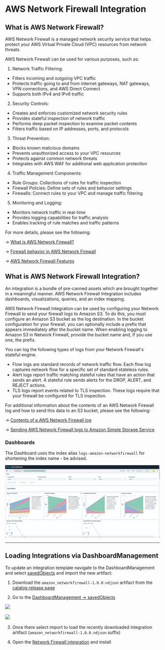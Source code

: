 # AWS Network Firewall Integration

## What is AWS Network Firewall?

AWS Network Firewall is a managed network security service that helps protect your AWS Virtual Private Cloud (VPC) resources from network threats.

AWS Network Firewall can be used for various purposes, such as:

1) Network Traffic Filtering:
- Filters incoming and outgoing VPC traffic
- Protects traffic going to and from internet gateways, NAT gateways, VPN connections, and AWS Direct Connect
- Supports both IPv4 and IPv6 traffic

2) Security Controls:
- Creates and enforces customized network security rules
- Provides stateful inspection of network traffic
- Performs deep packet inspection to examine packet contents
- Filters traffic based on IP addresses, ports, and protocols

3) Threat Prevention:
- Blocks known malicious domains
- Prevents unauthorized access to your VPC resources
- Protects against common network threats
- Integrates with AWS WAF for additional web application protection

4) Traffic Management Components:
- Rule Groups: Collections of rules for traffic inspection
- Firewall Policies: Define sets of rules and behavior settings
- Firewalls: Connect rules to your VPC and manage traffic filtering

5) Monitoring and Logging:
- Monitors network traffic in real-time
- Provides logging capabilities for traffic analysis
- Enables tracking of rule matches and traffic patterns

For more details, please see the following:

-> [What is AWS Network Firewall?](https://docs.aws.amazon.com/network-firewall/latest/developerguide/what-is-aws-network-firewall.html)

-> [Firewall behavior in AWS Network Firewall](https://docs.aws.amazon.com/network-firewall/latest/developerguide/firewall-behavior.html)

-> [AWS Network Firewall Features](https://aws.amazon.com/network-firewall/features/)

## What is AWS Network Firewall Integration?

An integration is a bundle of pre-canned assets which are brought together in a meaningful manner. AWS Network Firewall Integration includes dashboards, visualizations, queries, and an index mapping.

AWS Network Firewall Integration can be used by configuring your Network Firewall to send your firewall logs to Amazon S3. To do this, you must configure an Amazon S3 bucket as the log destination. In the bucket configuration for your firewall, you can optionally include a prefix that appears immediately after the bucket name. When enabling logging to Amazon S3 in Network Firewall, provide the bucket name and, if you use one, the prefix.

You can log the following types of logs from your Network Firewall's stateful engine.

- Flow logs are standard records of network traffic flow. Each flow log captures network flow for a specific set of standard stateless rules.
- Alert logs report traffic matching stateful rules that have an action that sends an alert. A stateful rule sends alerts for the DROP, ALERT, and REJECT actions.
- TLS logs report events related to TLS inspection. These logs require that your firewall be configured for TLS inspection.

For additional information about the contents of an AWS Network Firewall log and how to send this data to an S3 bucket, please see the following:

-> [Contents of a AWS Network Firewall log](https://docs.aws.amazon.com/network-firewall/latest/developerguide/firewall-logging-contents.html)

-> [Sending AWS Network Firewall logs to Amazon Simple Storage Service](https://docs.aws.amazon.com/network-firewall/latest/developerguide/logging-s3.html)

### Dashboards

The Dashboard uses the index alias `logs-amazon-networkfirewall` for shortening the index name - be advised.

![](static/dashboard.png)

---
## Loading Integrations via DashboardManagement

To update an integration template navigate to the DashboardManagement and select [savedObjects](https://localhost:5601/_dashboards/app/management/opensearch-dashboards/objects) and import the new artifact:

1) Download the `amazon_networkfirewall-1.0.0.ndjson` artifact from the [catalog release page](https://github.com/opensearch-project/opensearch-catalog/releases/)


2) Go to the [DashboardManagement -> savedObjects ](https://localhost:5601/_dashboards/app/management/opensearch-dashboards/objects)

![](https://github.com/opensearch-project/opensearch-catalog/assets/48943349/d96e9a78-e3de-4cce-ba66-23f7c084778d)

![](https://github.com/opensearch-project/opensearch-catalog/assets/48943349/a63ae102-706a-4980-b758-fff7f6b24a94)

3) Once there select import to load the recently downloaded integration artifact (`amazon_networkfirewall-1.0.0.ndjson` suffix)

4) Open the [Network Firewall integration](https://localhost:5601/_dashboards/app/integrations#/available/amazon_networkfirewall) and install